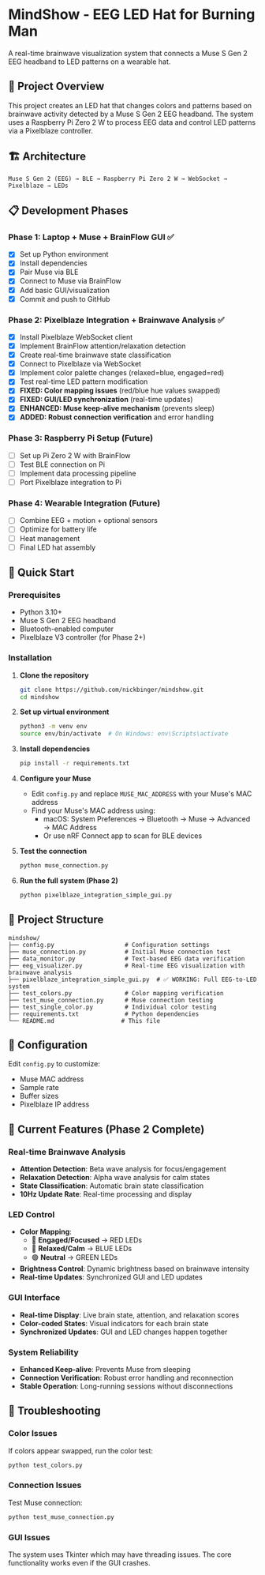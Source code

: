 # MindShow - EEG LED Hat for Burning Man

A real-time brainwave visualization system that connects a Muse S Gen 2 EEG headband to LED patterns on a wearable hat.

## 🎯 Project Overview

This project creates an LED hat that changes colors and patterns based on brainwave activity detected by a Muse S Gen 2 EEG headband. The system uses a Raspberry Pi Zero 2 W to process EEG data and control LED patterns via a Pixelblaze controller.

## 🏗️ Architecture

```
Muse S Gen 2 (EEG) → BLE → Raspberry Pi Zero 2 W → WebSocket → Pixelblaze → LEDs
```

## 📋 Development Phases

### Phase 1: Laptop + Muse + BrainFlow GUI ✅
- [x] Set up Python environment
- [x] Install dependencies
- [x] Pair Muse via BLE
- [x] Connect to Muse via BrainFlow
- [x] Add basic GUI/visualization
- [x] Commit and push to GitHub

### Phase 2: Pixelblaze Integration + Brainwave Analysis ✅
- [x] Install Pixelblaze WebSocket client
- [x] Implement BrainFlow attention/relaxation detection
- [x] Create real-time brainwave state classification
- [x] Connect to Pixelblaze via WebSocket
- [x] Implement color palette changes (relaxed=blue, engaged=red)
- [x] Test real-time LED pattern modification
- [x] **FIXED: Color mapping issues** (red/blue hue values swapped)
- [x] **FIXED: GUI/LED synchronization** (real-time updates)
- [x] **ENHANCED: Muse keep-alive mechanism** (prevents sleep)
- [x] **ADDED: Robust connection verification** and error handling

### Phase 3: Raspberry Pi Setup (Future)
- [ ] Set up Pi Zero 2 W with BrainFlow
- [ ] Test BLE connection on Pi
- [ ] Implement data processing pipeline
- [ ] Port Pixelblaze integration to Pi

### Phase 4: Wearable Integration (Future)
- [ ] Combine EEG + motion + optional sensors
- [ ] Optimize for battery life
- [ ] Heat management
- [ ] Final LED hat assembly

## 🚀 Quick Start

### Prerequisites
- Python 3.10+
- Muse S Gen 2 EEG headband
- Bluetooth-enabled computer
- Pixelblaze V3 controller (for Phase 2+)

### Installation

1. **Clone the repository**
   ```bash
   git clone https://github.com/nickbinger/mindshow.git
   cd mindshow
   ```

2. **Set up virtual environment**
   ```bash
   python3 -m venv env
   source env/bin/activate  # On Windows: env\Scripts\activate
   ```

3. **Install dependencies**
   ```bash
   pip install -r requirements.txt
   ```

4. **Configure your Muse**
   - Edit `config.py` and replace `MUSE_MAC_ADDRESS` with your Muse's MAC address
   - Find your Muse's MAC address using:
     - macOS: System Preferences → Bluetooth → Muse → Advanced → MAC Address
     - Or use nRF Connect app to scan for BLE devices

5. **Test the connection**
   ```bash
   python muse_connection.py
   ```

6. **Run the full system (Phase 2)**
   ```bash
   python pixelblaze_integration_simple_gui.py
   ```

## 📁 Project Structure

```
mindshow/
├── config.py                    # Configuration settings
├── muse_connection.py           # Initial Muse connection test
├── data_monitor.py              # Text-based EEG data verification
├── eeg_visualizer.py            # Real-time EEG visualization with brainwave analysis
├── pixelblaze_integration_simple_gui.py  # ✅ WORKING: Full EEG-to-LED system
├── test_colors.py               # Color mapping verification
├── test_muse_connection.py      # Muse connection testing
├── test_single_color.py         # Individual color testing
├── requirements.txt             # Python dependencies
└── README.md                   # This file
```

## 🔧 Configuration

Edit `config.py` to customize:
- Muse MAC address
- Sample rate
- Buffer sizes
- Pixelblaze IP address

## 🎨 Current Features (Phase 2 Complete)

### Real-time Brainwave Analysis
- **Attention Detection**: Beta wave analysis for focus/engagement
- **Relaxation Detection**: Alpha wave analysis for calm states
- **State Classification**: Automatic brain state classification
- **10Hz Update Rate**: Real-time processing and display

### LED Control
- **Color Mapping**: 
  - 🔴 **Engaged/Focused** → RED LEDs
  - 🔵 **Relaxed/Calm** → BLUE LEDs  
  - 🟢 **Neutral** → GREEN LEDs
- **Brightness Control**: Dynamic brightness based on brainwave intensity
- **Real-time Updates**: Synchronized GUI and LED updates

### GUI Interface
- **Real-time Display**: Live brain state, attention, and relaxation scores
- **Color-coded States**: Visual indicators for each brain state
- **Synchronized Updates**: GUI and LED changes happen together

### System Reliability
- **Enhanced Keep-alive**: Prevents Muse from sleeping
- **Connection Verification**: Robust error handling and reconnection
- **Stable Operation**: Long-running sessions without disconnections

## 🐛 Troubleshooting

### Color Issues
If colors appear swapped, run the color test:
```bash
python test_colors.py
```

### Connection Issues
Test Muse connection:
```bash
python test_muse_connection.py
```

### GUI Issues
The system uses Tkinter which may have threading issues. The core functionality works even if the GUI crashes. 